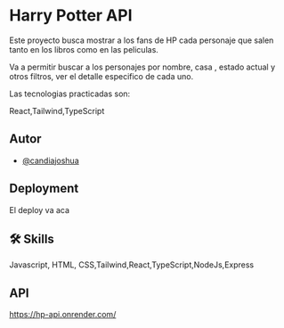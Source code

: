 # Harry Potter API

Este proyecto busca mostrar a los fans de HP cada personaje que salen tanto en los libros
como en las peliculas.

Va a permitir buscar a los personajes por nombre, casa , estado actual y otros filtros, ver el detalle especifico de cada uno.

Las tecnologias practicadas son:

React,Tailwind,TypeScript

## Autor

- [@candiajoshua](https://www.linkedin.com/in/joshua-candia-a1617723a/)

## Deployment

El deploy va aca

## 🛠 Skills

Javascript, HTML, CSS,Tailwind,React,TypeScript,NodeJs,Express

## API

https://hp-api.onrender.com/
